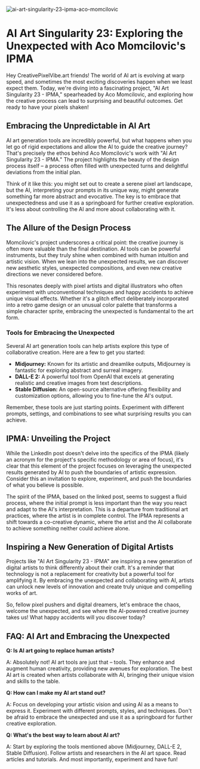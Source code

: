 ![ai-art-singularity-23-ipma-aco-momcilovic](https://images.pexels.com/photos/17485683/pexels-photo-17485683.png?auto=compress&cs=tinysrgb&fit=crop&h=627&w=1200)

# AI Art Singularity 23: Exploring the Unexpected with Aco Momcilovic's IPMA

Hey CreativePixelVibe.art friends! The world of AI art is evolving at warp speed, and sometimes the most exciting discoveries happen when we least expect them. Today, we're diving into a fascinating project, "AI Art Singularity 23 - IPMA," spearheaded by Aco Momcilovic, and exploring how the creative process can lead to surprising and beautiful outcomes. Get ready to have your pixels shaken!

## Embracing the Unpredictable in AI Art

AI art generation tools are incredibly powerful, but what happens when you let go of rigid expectations and allow the AI to guide the creative journey? That's precisely the ethos behind Aco Momcilovic's work with "AI Art Singularity 23 - IPMA." The project highlights the beauty of the design process itself – a process often filled with unexpected turns and delightful deviations from the initial plan.

Think of it like this: you might set out to create a serene pixel art landscape, but the AI, interpreting your prompts in its unique way, might generate something far more abstract and evocative. The key is to embrace that unexpectedness and use it as a springboard for further creative exploration. It's less about controlling the AI and more about collaborating with it.

## The Allure of the Design Process

Momcilovic's project underscores a critical point: the creative journey is often more valuable than the final destination. AI tools can be powerful instruments, but they truly shine when combined with human intuition and artistic vision. When we lean into the unexpected results, we can discover new aesthetic styles, unexpected compositions, and even new creative directions we never considered before.

This resonates deeply with pixel artists and digital illustrators who often experiment with unconventional techniques and happy accidents to achieve unique visual effects. Whether it's a glitch effect deliberately incorporated into a retro game design or an unusual color palette that transforms a simple character sprite, embracing the unexpected is fundamental to the art form.

### Tools for Embracing the Unexpected

Several AI art generation tools can help artists explore this type of collaborative creation. Here are a few to get you started:

*   **Midjourney:** Known for its artistic and dreamlike outputs, Midjourney is fantastic for exploring abstract and surreal imagery.
*   **DALL-E 2:** A powerful tool from OpenAI that excels at generating realistic and creative images from text descriptions.
*   **Stable Diffusion:** An open-source alternative offering flexibility and customization options, allowing you to fine-tune the AI's output.

Remember, these tools are just starting points. Experiment with different prompts, settings, and combinations to see what surprising results you can achieve.

## IPMA: Unveiling the Project

While the LinkedIn post doesn't delve into the specifics of the IPMA (likely an acronym for the project's specific methodology or area of focus), it's clear that this element of the project focuses on leveraging the unexpected results generated by AI to push the boundaries of artistic expression. Consider this an invitation to explore, experiment, and push the boundaries of what you believe is possible.

The spirit of the IPMA, based on the linked post, seems to suggest a fluid process, where the initial prompt is less important than the way you react and adapt to the AI's interpretation. This is a departure from traditional art practices, where the artist is in complete control. The IPMA represents a shift towards a co-creative dynamic, where the artist and the AI collaborate to achieve something neither could achieve alone.

## Inspiring a New Generation of Digital Artists

Projects like "AI Art Singularity 23 - IPMA" are inspiring a new generation of digital artists to think differently about their craft. It's a reminder that technology is not a replacement for creativity but a powerful tool for amplifying it. By embracing the unexpected and collaborating with AI, artists can unlock new levels of innovation and create truly unique and compelling works of art.

So, fellow pixel pushers and digital dreamers, let's embrace the chaos, welcome the unexpected, and see where the AI-powered creative journey takes us! What happy accidents will you discover today?

## FAQ: AI Art and Embracing the Unexpected

**Q: Is AI art going to replace human artists?**

A: Absolutely not! AI art tools are just that – tools. They enhance and augment human creativity, providing new avenues for exploration. The best AI art is created when artists collaborate with AI, bringing their unique vision and skills to the table.

**Q: How can I make my AI art stand out?**

A: Focus on developing your artistic vision and using AI as a means to express it. Experiment with different prompts, styles, and techniques. Don't be afraid to embrace the unexpected and use it as a springboard for further creative exploration.

**Q: What's the best way to learn about AI art?**

A: Start by exploring the tools mentioned above (Midjourney, DALL-E 2, Stable Diffusion). Follow artists and researchers in the AI art space. Read articles and tutorials. And most importantly, experiment and have fun!

